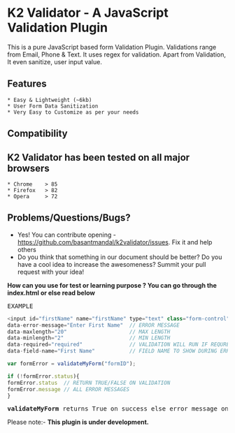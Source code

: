 # K2 Validator - A JavaScript Validation Plugin

This is a pure JavaScript based form Validation Plugin.
Validations range from Email, Phone & Text. It uses regex for validation.
Apart from Validation, It even sanitize, user input value.


## Features
    * Easy & Lightweight (~6kb)
    * User Form Data Sanitization
    * Very Easy to Customize as per your needs

## Compatibility

## K2 Validator has been tested on all major browsers
    * Chrome    > 85
    * Firefox   > 82
    * Opera     > 72


## Problems/Questions/Bugs?
* Yes! You can contribute opening - https://github.com/basantmandal/k2validator/issues. Fix it and help others
* Do you think that something in our document should be better? Do you have a cool idea to increase the awesomeness? Summit your pull request with your idea!


**How can you use for test or learning purpose ? You can go through the index.html or else read below**

<pre>EXAMPLE</pre>
   ```javascript
<input id="firstName" name="firstName" type="text" class="form-control" data-error-message="Enter First Name" data-maxlength="20" data-minlength="2" data-required="required" data-field-name="First Name" />
data-error-message="Enter First Name"  // ERROR MESSAGE
data-maxlength="20"                    // MAX LENGTH
data-minlength="2"                     // MIN LENGTH
data-required="required"               // VALIDATION WILL RUN IF REQURED IS THERE IN VALUE
data-field-name="First Name"           // FIELD NAME TO SHOW DURING ERROR

var formError = validateMyForm("formID");

if (!formError.status){
  formError.status  // RETURN TRUE/FALSE ON VALIDATION
  formError.message // ALL ERROR MESSAGES
}
```

<pre><b>validateMyForm</b> returns True on success else error message on validation error.</pre>


Please note:- **This plugin is under development.**
